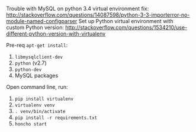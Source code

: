 Trouble with MySQL on python 3.4 virtual environment fix: http://stackoverflow.com/questions/14087598/python-3-3-importerror-no-module-named-configparser
Set up Python virtual environment with custom Python version: http://stackoverflow.com/questions/1534210/use-different-python-version-with-virtualenv

Pre-req `apt-get install`:
1. `libmysqlclient-dev`
2. `python` (v2.7)
3. `python-dev`
4. MySQL packages 

Open command line, run:
1. `pip install virtualenv`
2. `virtualenv venv`
3. `. venv/bin/activate`
4. `pip install -r requirements.txt`
5. `honcho start`